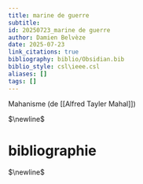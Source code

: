 ```yaml
---
title: marine de guerre
subtitle:
id: 20250723_marine de guerre
author: Damien Belvèze
date: 2025-07-23
link_citations: true
bibliography: biblio/Obsidian.bib
biblio_style: csl\ieee.csl
aliases: []
tags: []
---
```

Mahanisme (de [[Alfred Tayler Mahal]])


$\newline$
# bibliographie
$\newline$






